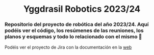 <h1 align="center">Yggdrasil Robotics 2023/24</h1>
<h3 align="left">Repositorio del proyecto de robótica del año 2023/24. Aquí podéis ver el código, los resúmenes de las reuniones, los planos y esquemas y todo lo relacionado con el mismo 🤖</h3>
<p align="left">Podéis ver el proyecto de Jira con la documentación en la <a href="https://nicolascereijoranchal.atlassian.net/jira/software/projects/YR/boards/1">web</a></p>
